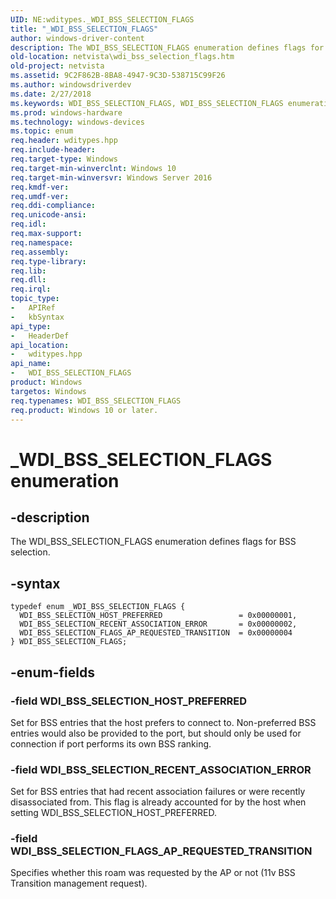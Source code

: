 ```yaml
---
UID: NE:wditypes._WDI_BSS_SELECTION_FLAGS
title: "_WDI_BSS_SELECTION_FLAGS"
author: windows-driver-content
description: The WDI_BSS_SELECTION_FLAGS enumeration defines flags for BSS selection.
old-location: netvista\wdi_bss_selection_flags.htm
old-project: netvista
ms.assetid: 9C2F862B-8BA8-4947-9C3D-538715C99F26
ms.author: windowsdriverdev
ms.date: 2/27/2018
ms.keywords: WDI_BSS_SELECTION_FLAGS, WDI_BSS_SELECTION_FLAGS enumeration [Network Drivers Starting with Windows Vista], WDI_BSS_SELECTION_FLAGS_AP_REQUESTED_TRANSITION, WDI_BSS_SELECTION_HOST_PREFERRED, WDI_BSS_SELECTION_RECENT_ASSOCIATION_ERROR, _WDI_BSS_SELECTION_FLAGS, netvista.wdi_bss_selection_flags, wditypes/WDI_BSS_SELECTION_FLAGS, wditypes/WDI_BSS_SELECTION_FLAGS_AP_REQUESTED_TRANSITION, wditypes/WDI_BSS_SELECTION_HOST_PREFERRED, wditypes/WDI_BSS_SELECTION_RECENT_ASSOCIATION_ERROR
ms.prod: windows-hardware
ms.technology: windows-devices
ms.topic: enum
req.header: wditypes.hpp
req.include-header: 
req.target-type: Windows
req.target-min-winverclnt: Windows 10
req.target-min-winversvr: Windows Server 2016
req.kmdf-ver: 
req.umdf-ver: 
req.ddi-compliance: 
req.unicode-ansi: 
req.idl: 
req.max-support: 
req.namespace: 
req.assembly: 
req.type-library: 
req.lib: 
req.dll: 
req.irql: 
topic_type:
-	APIRef
-	kbSyntax
api_type:
-	HeaderDef
api_location:
-	wditypes.hpp
api_name:
-	WDI_BSS_SELECTION_FLAGS
product: Windows
targetos: Windows
req.typenames: WDI_BSS_SELECTION_FLAGS
req.product: Windows 10 or later.
---
```


# _WDI_BSS_SELECTION_FLAGS enumeration


## -description


The WDI_BSS_SELECTION_FLAGS enumeration defines flags for BSS selection.


## -syntax


````
typedef enum _WDI_BSS_SELECTION_FLAGS { 
  WDI_BSS_SELECTION_HOST_PREFERRED                 = 0x00000001,
  WDI_BSS_SELECTION_RECENT_ASSOCIATION_ERROR       = 0x00000002,
  WDI_BSS_SELECTION_FLAGS_AP_REQUESTED_TRANSITION  = 0x00000004
} WDI_BSS_SELECTION_FLAGS;
````


## -enum-fields




### -field WDI_BSS_SELECTION_HOST_PREFERRED

Set for BSS entries that the host prefers to connect to. Non-preferred BSS entries would also be provided to the port, but should only be used  for connection if port performs its own BSS ranking.


### -field WDI_BSS_SELECTION_RECENT_ASSOCIATION_ERROR

Set for BSS entries that had recent association failures or were recently disassociated from. This flag is already accounted for by the host when setting WDI_BSS_SELECTION_HOST_PREFERRED.


### -field WDI_BSS_SELECTION_FLAGS_AP_REQUESTED_TRANSITION

Specifies whether this roam was requested by the AP or not (11v BSS Transition management request).

